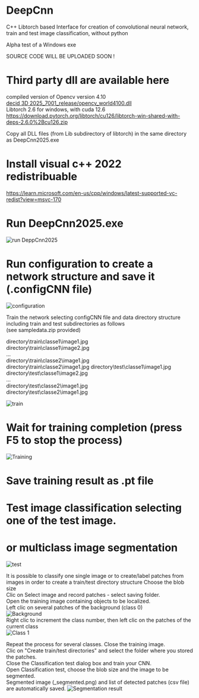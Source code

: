 # DeepCnn
C++ Libtorch  based Interface for creation of convolutional neural network, train and test image classification, without python

Alpha test of a Windows exe  

SOURCE CODE WILL BE UPLOADED SOON !

# Third party dll are available here  
compiled version of Opencv version 4.10  
[decid 3D 2025_7001_release/opencv_world4100.dll](https://github.com/Karleener/Decid3D/blob/4c91c6335469a6f224ab6f51e2e41a1fe3e66ba3/decid%203D%202025_7001_release/opencv_world4100.dll)  
Libtorch 2.6 for windows, with cuda 12.6  
https://download.pytorch.org/libtorch/cu126/libtorch-win-shared-with-deps-2.6.0%2Bcu126.zip

Copy all DLL files (from Lib subdirectory of libtorch) in the same directory as DeepCnn2025.exe  

# Install visual c++ 2022 redistribuable  
https://learn.microsoft.com/en-us/cpp/windows/latest-supported-vc-redist?view=msvc-170

# Run DeepCnn2025.exe 
![run DeppCnn2025](images/first.png)

# Run configuration to create a network structure and save it (.configCNN file)  

![configuration](images/confcnn.png)


Train the network selecting configCNN file and data directory structure including train and test subdirectories as follows  
(see sampledata.zip provided)  

 directory\train\classe1\image1.jpg  
 directory\train\classe1\image2.jpg  
 ...  
 directory\train\classe2\image1.jpg  
 directory\train\classe2\image1.jpg 
 directory\test\classe1\image1.jpg  
 directory\test\classe1\image2.jpg  
 ...  
 directory\test\classe2\image1.jpg  
 directory\test\classe2\image1.jpg  

 ![train](images/train.png)

# Wait for training completion (press F5 to stop the process)

 ![Training](images/courbes.png)

# Save training result as .pt file

# Test image classification selecting one of the test image.
# or multiclass image segmentation  
 ![test](images/class_test.png)  
 
It is possible to classify one single image or to create/label patches from images in order to create a train/test directory structure
Choose the blob size  
Clic on Select image and record patches - select saving folder.  
Open the training image containing objects to be localized.  
Left clic on several patches of the background (class 0)  
![Background](images/class_0.png)  
Right clic to increment the class number, then left clic on the patches of the current class  
![Class 1](images/class_1.png)  

Repeat the process for several classes. Close the training image.  
Clic on "Create train/test directories" and select the folder where you stored the patches.  
Close the Classification test dialog box and train your CNN.  
Open Classification test, choose the blob size and the image to be segmented.   
Segmented image (_segmented.png) and list of detected patches (csv file) are automatically saved.
![Segmentation result](images/segm.png)  


